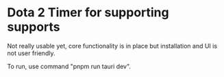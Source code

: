 # Dota 2 Timer for supporting supports

Not really usable yet, core functionality is in place but installation and UI is not user friendly.

To run, use command "pnpm run tauri dev".